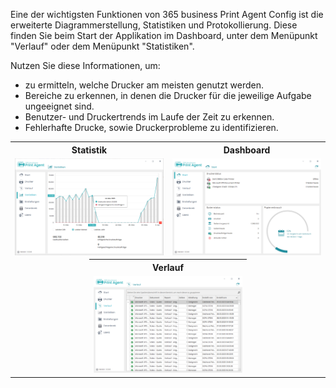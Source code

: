 Eine der wichtigsten Funktionen von 365 business Print Agent Config ist die erweiterte Diagrammerstellung, Statistiken und Protokollierung. 
Diese finden Sie beim Start der Applikation im Dashboard, unter dem Menüpunkt "Verlauf" oder dem Menüpunkt "Statistiken".

Nutzen Sie diese Informationen, um:
* zu ermitteln, welche Drucker am meisten genutzt werden.
* Bereiche zu erkennen, in denen die Drucker für die jeweilige Aufgabe ungeeignet sind.
* Benutzer- und Druckertrends im Laufe der Zeit zu erkennen.
* Fehlerhafte Drucke, sowie Druckerprobleme zu identifizieren.


<table>
    <tr>
      <th colspan="2">Statistik</th>
      <th colspan="2">Dashboard</th>
    </tr>
    <tr>
      <td colspan="2"><img src="/assets/images/365-business-print-agent/config-tool/statistics.png" alt="Statistiken"></td>
      <td colspan="2"><img src="/assets/images/365-business-print-agent/config-tool/Dashboard.PNG" alt="Start-Dashboard"></td>
    </tr>
    <tr>
        <td style="padding: 0px !important;width:25%"></td>
        <td style="padding: 0px !important;width:25%"></td>
        <td style="padding: 0px !important;width:25%"></td>
        <td style="padding: 0px !important;width:25%"></td>
    </tr>
    <tr>
        <td style="padding: 0px !important;width:25%"></td>
        <td style="padding: 0px !important;width:25%"></td>
        <td style="padding: 0px !important;width:25%"></td>
        <td style="padding: 0px !important;width:25%"></td>
    </tr>    
    <tr>
     <td style="width:25%"></td>
     <th colspan="2">Verlauf</th>
     <td style="width:25%"></td>
    </tr>
    <tr>
      <td></td>
      <td colspan="2"><img src="/assets/images/365-business-print-agent/config-tool/History.PNG" alt="Verlauf"></td>
      <td></td>
    </tr>
</table>
